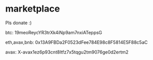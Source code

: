 # marketplace

Pls donate :)

btc: 19meoReycYR3trXk4iNp9am7nxiATeppsG

eth,avax,bnb: 0x13A9FBDa2F0523dFee784E98c8F5814E5F88c5aC

avax: X-avax1ez6p93cnt8ltfz7x5tqgu2tm9076ge0d2ertm2


